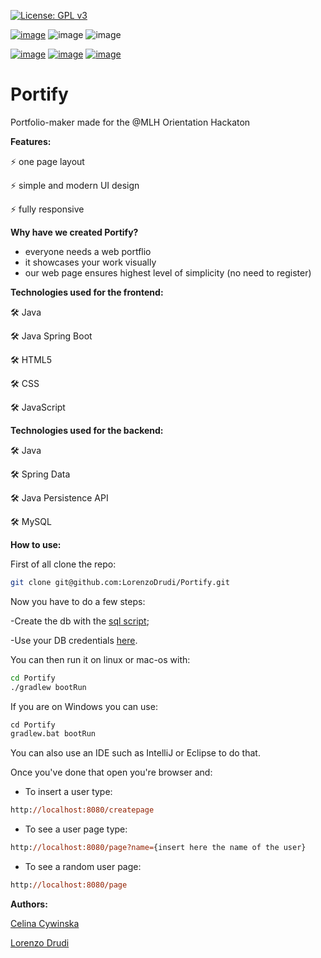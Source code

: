 [![License: GPL v3](https://img.shields.io/badge/License-GPLv3-blue.svg)](https://www.gnu.org/licenses/gpl-3.0)

[![image](https://img.shields.io/badge/Java-ED8B00?style=for-the-badge&logo=java&logoColor=white)](https://www.java.com/com/)
![image](https://img.shields.io/badge/HTML5-E34F26?style=for-the-badge&logo=html5&logoColor=white)
![image](https://img.shields.io/badge/CSS3-1572B6?style=for-the-badge&logo=css3&logoColor=white)

[![image](https://img.shields.io/badge/Spring-6DB33F?style=for-the-badge&logo=spring&logoColor=white)](https://spring.io/)
[![image](https://img.shields.io/badge/Spring_Boot-F2F4F9?style=for-the-badge&logo=spring-boot)](https://spring.io/projects/spring-boot)
[![image](https://img.shields.io/badge/gradle-02303A?style=for-the-badge&logo=gradle&logoColor=white)](https://gradle.org/)

# Portify
Portfolio-maker made for the @MLH Orientation Hackaton

**Features:**

⚡️ one page layout

⚡️ simple and modern UI design

⚡️ fully responsive 

**Why have we created Portify?**
- everyone needs a web portflio
- it showcases your work visually
- our web page ensures highest level of simplicity (no need to register)

**Technologies used for the frontend:**

 🛠️ Java
 
 🛠️ Java Spring Boot
 
 🛠️ HTML5
 
 🛠️ CSS
 
 🛠️ JavaScript
 
 
**Technologies used for the backend:**

 🛠️ Java
 
 🛠️ Spring Data
 
 🛠️ Java Persistence API
 
 🛠️ MySQL

**How to use:**

First of all clone the repo:

```bash
git clone git@github.com:LorenzoDrudi/Portify.git
```
Now you have to do a few steps:

-Create the db with the [sql script](database/createDB.sql);

-Use your DB credentials [here](src/main/resources/application.properties).

You can then run it on linux or mac-os with:

```bash
cd Portify
./gradlew bootRun
```

If you are on Windows you can use:

```ps
cd Portify
gradlew.bat bootRun
```
You can also use an IDE such as IntelliJ or Eclipse to do that.

Once you've done that open you're browser and:

- To insert a user type:
```ps
http://localhost:8080/createpage
```

- To see a user page type:
```ps
http://localhost:8080/page?name={insert here the name of the user}
```
- To see a random user page:
```ps
http://localhost:8080/page
```

**Authors:**

[Celina Cywinska](https://github.com/cellinacywinska)

[Lorenzo Drudi](https://github.com/LorenzoDrudi)
